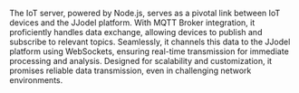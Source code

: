 The IoT server, powered by Node.js, serves as a pivotal link between IoT devices and the JJodel platform. With MQTT Broker integration, it proficiently handles data exchange, allowing devices to publish and subscribe to relevant topics. Seamlessly, it channels this data to the JJodel platform using WebSockets, ensuring real-time transmission for immediate processing and analysis. Designed for scalability and customization, it promises reliable data transmission, even in challenging network environments.
